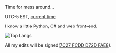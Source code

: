 Time for mess around...

UTC-5 EST, [current time](https://www.timeanddate.com/worldclock/timezone/utc-5)

I know a little Python, C# and web front-end.

![Top Langs](https://github-readme-stats.vercel.app/api/top-langs/?username=ZhaoFJx&layout=compact)

All my edits will be signed([7C27 FCDD D72D FAE8](https://github.com/ZhaoFJx/ZhaoFJx/blob/main/ZhaoFJx%20–%20Public.asc)).
